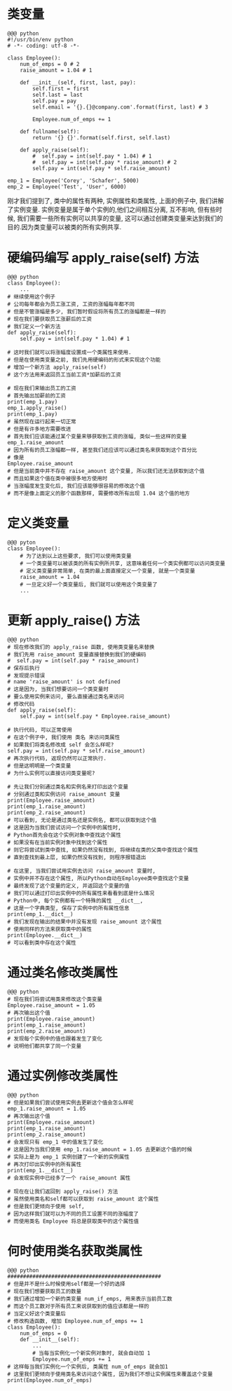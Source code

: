 # 类变量

    @@@ python
    #!/usr/bin/env python
    # -*- coding: utf-8 -*-

    class Employee():
        num_of_emps = 0 # 2
        raise_amount = 1.04 # 1

        def __init__(self, first, last, pay):
            self.first = first
            self.last = last
            self.pay = pay
            self.email = '{}.{}@company.com'.format(first, last) # 3

            Employee.num_of_emps += 1

        def fullname(self):
            return '{} {}'.format(self.first, self.last)

        def apply_raise(self):
            #  self.pay = int(self.pay * 1.04) # 1
            #  self.pay = int(self.pay * raise_amount) # 2
            self.pay = int(self.pay * self.raise_amount)

    emp_1 = Employee('Corey', 'Schafer', 5000)
    emp_2 = Employee('Test', 'User', 6000)


刚才我们提到了, 类中的属性有两种, 实例属性和类属性, 上面的例子中, 我们讲解了实例变量. 实例变量是属于单个实例的,他们之间相互分离, 互不影响, 但有些时候, 我们需要一些所有实例可以共享的变量, 这可以通过创建类变量来达到我们的目的.因为类变量可以被类的所有实例共享.

# 硬编码编写 apply_raise(self) 方法

    @@@ python
    class Employee():
        ...
    # 继续使用这个例子
    # 公司每年都会为员工涨工资, 工资的涨幅每年都不同
    # 但是不管涨幅是多少, 我们暂时假设将所有员工的涨幅都是一样的
    # 现在我们要获取员工涨薪后的工资
    # 我们定义一个新方法
    def apply_raise(self):
        self.pay = int(self.pay * 1.04) # 1

    # 这时我们就可以将涨幅度设置成一个类属性来使用.
    # 但是在使用类变量之前, 我们先用硬编码的形式来实现这个功能
    # 增加一个新方法 apply_raise(self)
    # 这个方法用来返回员工当前工资*加薪后的工资

    # 现在我们来输出员工的工资
    # 首先输出加薪前的工资
    print(emp_1.pay)
    emp_1.apply_raise()
    print(emp_1.pay)
    # 虽然现在运行起来一切正常
    # 但是有许多地方需要改进
    # 首先我们应该能通过某个变量来够获取到工资的涨幅, 类似一些这样的变量
    emp_1.raise_amount
    # 因为所有的员工涨幅都一样, 甚至我们还应该可以通过类名来获取到这个百分比
    # 像是
    Employee.raise_amount
    # 但是当前类中并不存在 raise_amount 这个变量, 所以我们还无法获取到这个值
    # 而且如果这个值在类中被很多地方使用时
    # 当涨幅度发生变化后, 我们应该能够很容易的修改这个值
    # 而不是像上面定义的那个函数那样, 需要修改所有出现 1.04 这个值的地方

# 定义类变量

    @@@ pyton
    class Employee():
        # 为了达到以上这些要求, 我们可以使用类变量
        # 一个类变量可以被该类的所有实例所共享, 这意味着任何一个类实例都可以访问类变量
        # 定义类变量非常简单, 在类的最上面直接定义一个变量, 就是一个类变量
        raise_amount = 1.04
        # 一旦定义好一个类变量后, 我们就可以使用这个类变量了
        ...

# 更新 apply_raise() 方法

    @@@ python
    # 现在修改我们的 apply_raise 函数, 使用类变量名来替换
    # 我们先用 raise_amount 变量直接替换到我们的硬编码
    #  self.pay = int(self.pay * raise_amount)
    # 保存后执行
    # 发现提示错误
    # name 'raise_amount' is not defined
    # 这是因为, 当我们想要访问一个类变量时
    # 要么使用实例来访问, 要么直接通过类名来访问
    # 修改代码
    def apply_raise(self):
        self.pay = int(self.pay * Employee.raise_amount)

    # 执行代码, 可以正常使用
    # 在这个例子中, 我们使用 类名 来访问类属性
    # 如果我们将类名修改成 self 会怎么样呢?
    self.pay = int(self.pay * self.raise_amount)
    # 再次执行代码, 返现仍然可以正常执行.
    # 但是这明明是一个类变量
    # 为什么实例可以直接访问类变量呢?

    # 先让我们分别通过类名和实例名来打印出这个变量
    # 分别通过类和实例访问 raise_amount 变量
    print(Employee.raise_amount)
    print(emp_1.raise_amount)
    print(emp_2.raise_amount)
    # 可以看到, 无论是通过类名还是实例名, 都可以获取到这个值
    # 这是因为当我们尝试访问一个实例中的属性时,
    # Python首先会在这个实例对象中查找这个属性
    # 如果没有在当前实例对象中找到这个属性
    # 则它将尝试到类中查找, 如果仍然没有找到, 将继续在类的父类中查找这个属性
    # 直到查找到最上层, 如果仍然没有找到, 则程序报错退出

    # 在这里, 当我们尝试用实例去访问 raise_amount 变量时,
    # 实例中并不存在这个属性, 所以Python自动在Employee类中查找这个变量
    # 最终发现了这个变量的定义, 并返回这个变量的值
    # 我们可以通过打印出实例中的所有属性来看看到底是什么情况
    # Python中, 每个实例都有一个特殊的属性 __dict__,
    # 这是一个字典类型, 保存了实例中的所有属性信息
    print(emp_1.__dict__)
    # 我们发现在输出的结果中并没有发现 raise_amount 这个属性
    # 使用同样的方法来获取类中的属性
    print(Employee.__dict__)
    # 可以看到类中存在这个属性

# 通过类名修改类属性

    @@@ python
    # 现在我们将尝试用类来修改这个类变量
    Employee.raise_amount = 1.05
    # 再次输出这个值
    print(Employee.raise_amount)
    print(emp_1.raise_amount)
    print(emp_2.raise_amount)
    # 发现每个实例中的值也跟着发生了变化
    # 说明他们都共享了同一个变量

# 通过实例修改类属性

    @@@ python
    # 但是如果我们尝试使用实例去更新这个值会怎么样呢
    emp_1.raise_amount = 1.05
    # 再次输出这个值
    print(Employee.raise_amount)
    print(emp_1.raise_amount)
    print(emp_2.raise_amount)
    # 会发现只有 emp_1 中的值发生了变化
    # 这是因为当我们使用 emp_1.raise_amount = 1.05 去更新这个值的时候
    # 实际上是为 emp_1 实例创建了一个新的实例属性
    # 再次打印出实例中的所有属性
    print(emp_1.__dict__)
    # 会发现实例中已经多了一个 raise_amount 属性

    # 现在在让我们返回到 apply_raise() 方法
    # 虽然使用类名和self都可以获取到 raise_amount 这个属性
    # 但是我们更倾向于使用 self,
    # 因为这样我们就可以为不同的员工设置不同的涨幅度了
    # 而使用类名 Employee 将总是获取类中的这个属性值

# 何时使用类名获取类属性

    @@@ python
    #################################################
    # 但是并不是什么时候使用self都是一个好的选择
    # 现在我们想要获取员工的数量
    # 我们通过增加一个新的类变量 num_if_emps, 用来表示当前员工数
    # 而这个员工数对于所有员工来说获取到的值应该都是一样的
    # 当定义好这个类变量后
    # 修改构造函数, 增加 Employee.num_of_emps += 1
    class Employee():
        num_of_emps = 0
        def __init__(self):
            ...
            # 当每当实例化一个新实例对象时, 就会自动加 1
            Employee.num_of_emps += 1
    # 这样每当我们实例化一个实例后, 类属性 num_of_emps 就会加1
    # 这里我们更倾向于使用类名来访问这个属性, 因为我们不想让实例属性来覆盖这个变量
    print(Employee.num_of_emps)
